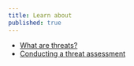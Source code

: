 ```yaml
---
title: Learn about
published: true
---
```

- [What are threats?](topics/practice-2-planning/1-threats/3-1-learn.md)
- [Conducting a threat assessment](topics/practice-2-planning/1-threats/3-2-learn.md)
